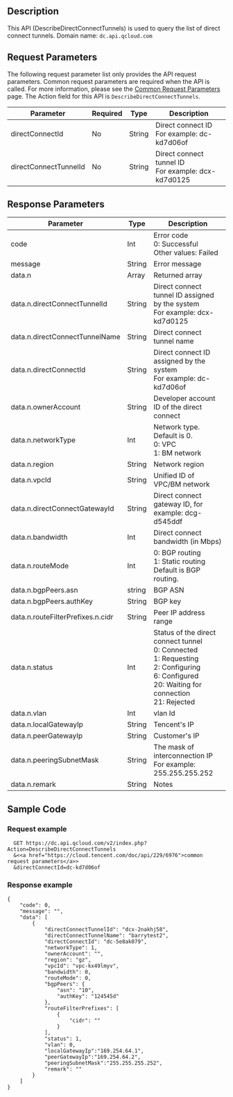 ## Description
This API (DescribeDirectConnectTunnels) is used to query the list of direct connect tunnels.
Domain name: `dc.api.qcloud.com`


## Request Parameters
The following request parameter list only provides the API request parameters. Common request parameters are required when the API is called. For more information, please see the [Common Request Parameters](https://cloud.tencent.com/doc/api/229/6976) page. The Action field for this API is `DescribeDirectConnectTunnels`.

| Parameter | Required | Type | Description |
|---------|---------|---------|---------|
| directConnectId | No |  String | Direct connect ID</br>For example: dc-kd7d06of | 
| directConnectTunnelId | No | String | Direct connect tunnel ID</br>For example: dcx-kd7d0125 | 

## Response Parameters

| Parameter | Type | Description |
|---------|---------|---------|
| code| Int | Error code</br>0: Successful</br>Other values: Failed |
| message |  String | Error message |
| data.n | Array  | Returned array |
| data.n.directConnectTunnelId | String | Direct connect tunnel ID assigned by the system</br>For example: dcx-kd7d0125 |
| data.n.directConnectTunnelName | String | Direct connect tunnel name |
| data.n.directConnectId | String | Direct connect ID assigned by the system</br>For example: dc-kd7d06of |
| data.n.ownerAccount | String | Developer account ID of the direct connect |
| data.n.networkType | Int | Network type. Default is 0.</br>0: VPC</br>1: BM network |
| data.n.region | String | Network region |
| data.n.vpcId | String | Unified ID of VPC/BM network |
| data.n.directConnectGatewayId | String | Direct connect gateway ID, for example: dcg-d545ddf |
| data.n.bandwidth | Int | Direct connect bandwidth (in Mbps) |
| data.n.routeMode | Int | 0: BGP routing</br>1: Static routing</br>Default is BGP routing. |
| data.n.bgpPeers.asn | string | BGP ASN |
| data.n.bgpPeers.authKey | String | BGP key |
| data.n.routeFilterPrefixes.n.cidr | String | Peer IP address range |
| data.n.status | Int | Status of the direct connect tunnel</br>0: Connected</br>1: Requesting</br>2: Configuring</br>6: Configured</br>20: Waiting for connection</br>21: Rejected |
| data.n.vlan | Int | vlan Id |
| data.n.localGatewayIp | String | Tencent's IP |
| data.n.peerGatewayIp | String | Customer's IP |
| data.n.peeringSubnetMask | String | The mask of interconnection IP</br>For example: 255.255.255.252 |
| data.n.remark | String | Notes |

## Sample Code
 
### Request example
```
  GET https://dc.api.qcloud.com/v2/index.php?Action=DescribeDirectConnectTunnels
  &<<a href="https://cloud.tencent.com/doc/api/229/6976">common request parameters</a>>
  &directConnectId=dc-kd7d06of

```

### Response example
```
{
    "code": 0,
    "message": "",
    "data": [
        {
            "directConnectTunnelId": "dcx-2nakhj58",
            "directConnectTunnelName": "barrytest2",
            "directConnectId": "dc-5e8ak079",
            "networkType": 1,
            "ownerAccount": "",
            "region": "gz",
            "vpcId": "vpc-kx49lmyv",
            "bandwidth": 0,
            "routeMode": 0,
            "bgpPeers": {
                "asn": "10",
                "authKey": "124545d"
            },
            "routeFilterPrefixes": [
                {
                    "cidr": ""
                }
            ],
            "status": 1,
            "vlan": 0,
            "localGatewayIp":"169.254.64.1",
            "peerGatewayIp":"169.254.64.2",
            "peeringSubnetMask":"255.255.255.252",
            "remark": ""
        }
    ]
}
```


